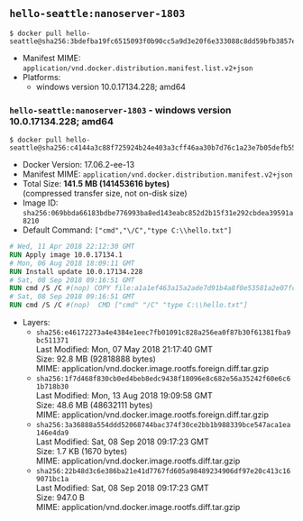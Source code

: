 ## `hello-seattle:nanoserver-1803`

```console
$ docker pull hello-seattle@sha256:3bdefba19fc6515093f0b90cc5a9d3e20f6e333088c8dd59bfb3857ee59a060e
```

-	Manifest MIME: `application/vnd.docker.distribution.manifest.list.v2+json`
-	Platforms:
	-	windows version 10.0.17134.228; amd64

### `hello-seattle:nanoserver-1803` - windows version 10.0.17134.228; amd64

```console
$ docker pull hello-seattle@sha256:c4144a3c88f725924b24e403a3cff46aa30b7d76c1a23e7b05defb55eb597570
```

-	Docker Version: 17.06.2-ee-13
-	Manifest MIME: `application/vnd.docker.distribution.manifest.v2+json`
-	Total Size: **141.5 MB (141453616 bytes)**  
	(compressed transfer size, not on-disk size)
-	Image ID: `sha256:069bbda66183bdbe776993ba8ed143eabc852d2b15f31e292cbdea39591a8210`
-	Default Command: `["cmd","\/C","type C:\\hello.txt"]`

```dockerfile
# Wed, 11 Apr 2018 22:12:30 GMT
RUN Apply image 10.0.17134.1
# Mon, 06 Aug 2018 18:09:11 GMT
RUN Install update 10.0.17134.228
# Sat, 08 Sep 2018 09:16:51 GMT
RUN cmd /S /C #(nop) COPY file:a1a1ef463a15a2ade7d91b4a8f0e53581a2e07fc51e5b9eecd114e6cd94dd682 in C: 
# Sat, 08 Sep 2018 09:16:51 GMT
RUN cmd /S /C #(nop)  CMD ["cmd" "/C" "type C:\\hello.txt"]
```

-	Layers:
	-	`sha256:e46172273a4e4384e1eec7fb01091c828a256ea0f87b30f61381fba9bc511371`  
		Last Modified: Mon, 07 May 2018 21:17:40 GMT  
		Size: 92.8 MB (92818888 bytes)  
		MIME: application/vnd.docker.image.rootfs.foreign.diff.tar.gzip
	-	`sha256:1f7d468f830cb0ed4beb8edc9438f18096e8c682e56a35242f60e6c61b718b30`  
		Last Modified: Mon, 13 Aug 2018 19:09:58 GMT  
		Size: 48.6 MB (48632111 bytes)  
		MIME: application/vnd.docker.image.rootfs.foreign.diff.tar.gzip
	-	`sha256:3a36888a554ddd52068744bac374f30ce2bb1b988339bce547aca1ea146e4da9`  
		Last Modified: Sat, 08 Sep 2018 09:17:23 GMT  
		Size: 1.7 KB (1670 bytes)  
		MIME: application/vnd.docker.image.rootfs.diff.tar.gzip
	-	`sha256:22b48d3c6e386ba21e41d7767fd605a98489234906df97e20c413c169071bc1a`  
		Last Modified: Sat, 08 Sep 2018 09:17:23 GMT  
		Size: 947.0 B  
		MIME: application/vnd.docker.image.rootfs.diff.tar.gzip
